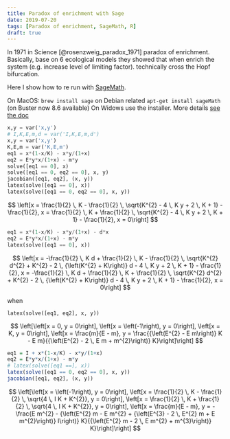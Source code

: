 ```yaml
---
title: Paradox of enrichment with Sage
date: 2019-07-20
tags: [Paradox of enrichment, SageMath, R]
draft: true
---
```


In 1971 in Science [@rosenzweig_paradox_1971] paradox of enrichment. Basically, base on 6 ecological models they showed that when enrich the system (e.g. increase level of limiting factor). technically cross the Hopf bifurcation.

Here I show how to re run with [SageMath](http://www.sagemath.org/).

On MacOS: `brew install sage`
on Debian related `apt-get install sageMath` (on Buster now 8.6 available)
On Widows use the installer.
More details [see the doc](https://doc.sagemath.org/html/en/installation/index.html#installation-guide)


```python
x,y = var('x,y')
# I,K,E,m,d = var('I,K,E,m,d')   
x,y = var('x,y')
K,E,m = var('K,E,m')
eq1 = x*(1-x/K) - x*y/(1+x)
eq2 = E*y*x/(1+x) - m*y
solve([eq1 == 0], x)
solve([eq1 == 0, eq2 == 0], x, y)
jacobian([eq1, eq2], (x, y))
latex(solve([eq1 == 0], x))
latex(solve([eq1 == 0, eq2 == 0], x, y))
```

$$
\left[x = \frac{1}{2} \, K - \frac{1}{2} \, \sqrt{K^{2} - 4 \, K y + 2 \, K + 1} - \frac{1}{2}, x = \frac{1}{2} \, K + \frac{1}{2} \, \sqrt{K^{2} - 4 \, K y + 2 \, K + 1} - \frac{1}{2}, x = 0\right]
$$


```python
eq1 = x*(1-x/K) - x*y/(1+x) - d*x
eq2 = E*y*x/(1+x) - m*y
latex(solve([eq1 == 0], x))
```

$$
\left[x = -\frac{1}{2} \, K d + \frac{1}{2} \, K - \frac{1}{2} \, \sqrt{K^{2} d^{2} + K^{2} - 2 \, {\left(K^{2} + K\right)} d - 4 \, K y + 2 \, K + 1} - \frac{1}{2}, x = -\frac{1}{2} \, K d + \frac{1}{2} \, K + \frac{1}{2} \, \sqrt{K^{2} d^{2} + K^{2} - 2 \, {\left(K^{2} + K\right)} d - 4 \, K y + 2 \, K + 1} - \frac{1}{2}, x = 0\right]
$$


when

`latex(solve([eq1, eq2], x, y)) `


$$
\left[\left[x = 0, y = 0\right], \left[x = \left(-1\right), y = 0\right], \left[x = K, y = 0\right], \left[x = \frac{m}{E - m}, y = \frac{{\left(E^{2} - E m\right)} K - E m}{{\left(E^{2} - 2 \, E m + m^{2}\right)} K}\right]\right]
$$



```R
eq1 = I + x*(1-x/K) - x*y/(1+x)
eq2 = E*y*x/(1+x) - m*y
# latex(solve([eq1 ==], x))
latex(solve([eq1 == 0, eq2 == 0], x, y))
jacobian([eq1, eq2], (x, y))
```


$$
\left[\left[x = \left(-1\right), y = 0\right], \left[x = \frac{1}{2} \, K - \frac{1}{2} \, \sqrt{4 \, I K + K^{2}}, y = 0\right], \left[x = \frac{1}{2} \, K + \frac{1}{2} \, \sqrt{4 \, I K + K^{2}}, y = 0\right], \left[x = \frac{m}{E - m}, y = -\frac{E m^{2} - {\left(E^{2} m - E m^{2} + {\left(E^{3} - 2 \, E^{2} m + E m^{2}\right)} I\right)} K}{{\left(E^{2} m - 2 \, E m^{2} + m^{3}\right)} K}\right]\right]
$$
